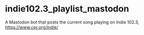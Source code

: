 # indie102.3_playlist_mastodon
A Mastodon bot that posts the current song playing on Indie 102.3, https://www.cpr.org/indie/
